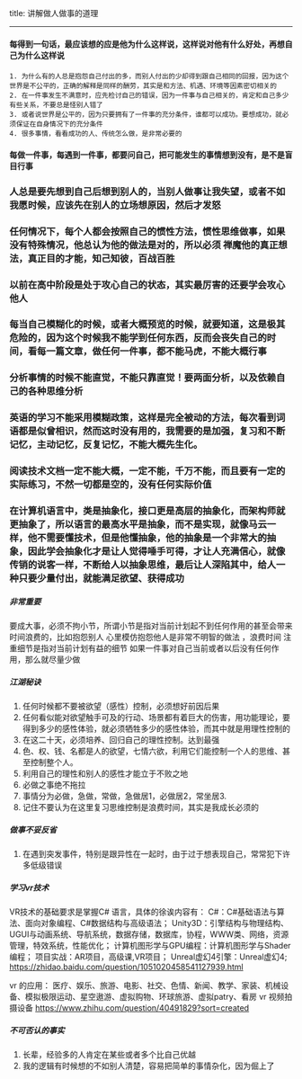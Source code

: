 title: 讲解做人做事的道理

----
#### 每得到一句话，最应该想的应是他为什么这样说，这样说对他有什么好处，再想自己为什么这样说
    1. 为什么有的人总是抱怨自己付出的多，而别人付出的少却得到跟自己相同的回报，因为这个世界是不公平的，正确的解释是同样的酬劳，其实是和方法、机遇、环境等因素密切相关的
    2. 在一件事发生不满意时，应先检讨自己的错误，因为一件事与自己相关的，肯定和自己多少有些关系，不要总是怪别人错了
    3. 或者说世界是公平的，因为只要拥有了一件事的充分条件，谁都可以成功。要想成功，就必须保证在自身情况下的充分条件
    4. 很多事情，看看成功的人、传统怎么做，是非常必要的
#### 每做一件事，每遇到一件事，都要问自己，把可能发生的事情想到没有，是不是盲目行事
### 人总是要先想到自己后想到别人的，当别人做事让我失望，或者不如我愿时候，应该先在别人的立场想原因，然后才发怒
### 任何情况下，每个人都会按照自己的惯性方法，惯性思维做事，如果没有特殊情况，他总认为他的做法是对的，所以必须 禅魔他的真正想法，真正目的才能，知己知彼，百战百胜
### 以前在高中阶段是处于攻心自己的状态，其实最厉害的还要学会攻心他人
### 每当自己模糊化的时候，或者大概预览的时候，就要知道，这是极其危险的，因为这个时候我不能学到任何东西，反而会丧失自己的时间，看每一篇文章，做任何一件事，都不能马虎，不能大概行事
### 分析事情的时候不能直觉，不能只靠直觉！要两面分析，以及依赖自己的各种思维分析

### 英语的学习不能采用模糊政策，这样是完全被动的方法，每次看到词语都是似曾相识，然而这时没有用的，我需要的是加强，复习和不断记忆，**主动记忆，反复记忆，不能大概先生化。**


### 阅读技术文档一定不能大概，一定不能，千万不能，而且要有一定的实际练习，不然一切都是空的，没有任何实际价值

### 在计算机语言中，类是抽象化，接口更是高层的抽象化，而架构师就更抽象了，所以语言的最高水平是抽象，而不是实现，就像马云一样，他不需要懂技术，但是他懂抽象，他的抽象是一个非常大的抽象，因此学会抽象化才是让人觉得唾手可得，才让人充满信心，就像传销的说客一样，不断给人以抽象思维，最后让人深陷其中，给人一种只要少量付出，就能满足欲望、获得成功

##### 非常重要
要成大事，必须不拘小节，所谓小节是指对当前计划起不到任何作用的甚至会带来时间浪费的，比如抱怨别人
心里模仿抱怨他人是非常不明智的做法 ，浪费时间
注重细节是指对当前计划有益的细节
如果一件事对自己当前或者以后没有任何作用，那么就尽量少做

##### 江湖秘诀
1. 任何时候都不要被欲望（感性）控制，必须想好前因后果
2. 任何看似能对欲望触手可及的行动、场景都有着巨大的伤害，用功能理论，要得到多少的感性体验，就必须牺牲多少的感性体验，而其中就是用理性控制的
3. 在这二十天，必须培养、回归自己的理性控制。达到最强
4. 色、权、钱、名都是人的欲望，七情六欲，利用它们能控制一个人的思维、甚至控制整个人。
5. 利用自己的理性和别人的感性才能立于不败之地
6. 必做之事绝不拖拉
7. 事情分为必做，急做，常做，急做居1，必做居2，常坐居3.
8. 记住不要认为在这里复习思维控制是浪费时间，其实是我成长必须的

##### 做事不妥反省
1. 在遇到突发事件，特别是跟异性在一起时，由于过于想表现自己，常常犯下许多低级错误

##### 学习vr技术
VR技术的基础要求是掌握C# 语言，具体的徐诶内容有：
C#：C#基础语法与算法、面向对象编程、C#数据结构与高级语法；
Unity3D：引擎结构与物理结构、UGUI与动画系统、导航系统，数据存储，数据库，协程，WWW类、网络，资源管理，特效系统，性能优化；
计算机图形学与GPU编程：计算机图形学与Shader编程；
项目实战：AR项目，高级课,VR项目；
Unreal虚幻4引擎：Unreal虚幻4;
https://zhidao.baidu.com/question/1051020458541127939.html

vr 的应用： 医疗、娱乐、旅游、电影、社交、色情、新闻、教学、家装、机械设备、模拟极限运动、星空遨游、虚拟购物、环球旅游、虚拟patry、看房
vr 视频拍摄设备
https://www.zhihu.com/question/40491829?sort=created

##### 不可否认的事实
1. 长辈，经验多的人肯定在某些或者多个比自己优越
2. 我的逻辑有时候想的不如别人清楚，容易把简单的事情杂化，因为倔上了
